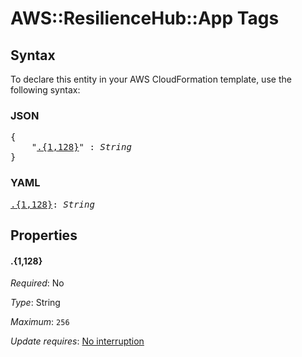 # AWS::ResilienceHub::App Tags

## Syntax

To declare this entity in your AWS CloudFormation template, use the following syntax:

### JSON

<pre>
{
    "<a href="#.{1,128}" title=".{1,128}">.{1,128}</a>" : <i>String</i>
}
</pre>

### YAML

<pre>
<a href="#.{1,128}" title=".{1,128}">.{1,128}</a>: <i>String</i>
</pre>

## Properties

#### \.{1,128}

_Required_: No

_Type_: String

_Maximum_: <code>256</code>

_Update requires_: [No interruption](https://docs.aws.amazon.com/AWSCloudFormation/latest/UserGuide/using-cfn-updating-stacks-update-behaviors.html#update-no-interrupt)

